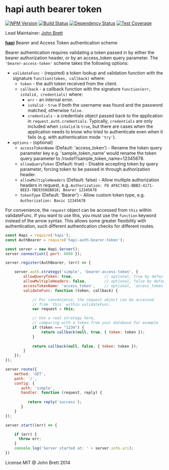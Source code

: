 # hapi auth bearer token
[![NPM Version](https://img.shields.io/npm/v/hapi-auth-bearer-token.svg)](https://npmjs.org/package/hapi-auth-bearer-token)
[![Build Status](https://travis-ci.org/johnbrett/hapi-auth-bearer-token.svg?branch=master)](https://travis-ci.org/johnbrett/hapi-auth-bearer-token) 
[![Dependency Status](https://david-dm.org/johnbrett/hapi-auth-bearer-token.svg)](https://david-dm.org/johnbrett/hapi-auth-bearer-token) 
[![Test Coverage](https://codeclimate.com/github/johnbrett/hapi-auth-bearer-token/badges/coverage.svg)](https://codeclimate.com/github/johnbrett/hapi-auth-bearer-token)

Lead Maintainer: [John Brett](https://github.com/johnbrett)

[**hapi**](https://github.com/hapijs/hapi) Bearer and Access Token authentication scheme

Bearer authentication requires validating a token passed in by either the bearer authorization header, or by an access_token query parameter. The `'bearer-access-token'` scheme takes the following options:

- `validateFunc` - (required) a token lookup and validation function with the signature `function(token, callback)` where:
    - `token` - the auth token received from the client.
    - `callback` - a callback function with the signature `function(err, isValid, credentials)` where:
        - `err` - an internal error.
        - `isValid` - `true` if both the username was found and the password matched, otherwise `false`.
        - `credentials` - a credentials object passed back to the application in `request.auth.credentials`. Typically, `credentials` are only
          included when `isValid` is `true`, but there are cases when the application needs to know who tried to authenticate even when it fails
          (e.g. with authentication mode `'try'`).
- `options` - (optional)
    - `accessTokenName` (Default: 'access_token') - Rename the token query parameter key e.g. 'sample_token_name' would rename the token query parameter to /route1?sample_token_name=12345678.
    - `allowQueryToken` (Default: true) - Disable accepting token by query parameter, forcing token to be passed in through authorization header.
    - `allowMultipleHeaders` (Default: false) - Allow multiple authorization headers in request, e.g. `Authorization: FD AF6C74D1-BBB2-4171-8EE3-7BE9356EB018; Bearer 12345678`
    - `tokenType` (Default: 'Bearer') - Allow custom token type, e.g. `Authorization: Basic 12345678`

For convenience, the `request` object can be accessed from `this` within validateFunc. If you want to use this, you must use the `function` keyword instead of the arrow syntax. This allows some greater flexibility with authentication, such different authentication checks for different routes.

```javascript
const Hapi = require('hapi');
const AuthBearer = require('hapi-auth-bearer-token');

const server = new Hapi.Server();
server.connection({ port: 8080 });

server.register(AuthBearer, (err) => {

    server.auth.strategy('simple', 'bearer-access-token', {
        allowQueryToken: true,              // optional, true by default
        allowMultipleHeaders: false,        // optional, false by default
        accessTokenName: 'access_token',    // optional, 'access_token' by default
        validateFunc: function (token, callback) {

            // For convenience, the request object can be accessed
            // from `this` within validateFunc.
            var request = this;  

            // Use a real strategy here,
            // comparing with a token from your database for example
            if (token === "1234") {
                return callback(null, true, { token: token });
            }
            
            return callback(null, false, { token: token });
        }
    });
});

server.route({
    method: 'GET',
    path: '/',
    config: { 
       auth: 'simple',
       handler: function (request, reply) {
       
          return reply('success');
       }
    }
});

server.start((err) => {

    if (err) {
      throw err;
    }
    console.log('Server started at: ' + server.info.uri);
})
```

License MIT @ John Brett 2014
